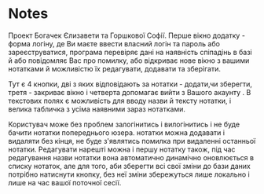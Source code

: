 # Notes
Проект Богачек Єлизавети та Горшкової Софії. Перше вікно додатку - форма логіну, де Ви маєте ввести власний логін та пароль або зареєструватися,
програма перевіряє дані на наявність спіпадінь в базі й або повідомляє Вас про помилку, 
або відкриває нове вікно з вашими нотатками й можливістю їх редагувати, додавати та зберігати.

Тут є 4 кнопки, дві з яких відповідають за нотатки - додати,чи зберегти, третя - закриває вікно і четверта допомагає вийти з Вашого акаунту . В текстових полях є можливість для вводу назви й тексту нотатки, і велика табличка з усіма наявними зараз нотатками.

Користувач може без проблем залогінитись і вилогінитись і не буде бачити нотатки попереднього юзера. нотатки можна додавати і видаляти без кінця, не буде з'являтись помилка при видаленні останньої нотатки. Редагувати нарешті можна і першу нотатку також, під час редагування назви нотатки вона автоматично динамічно оновлюється в списку нотаток, але для того, аби зберегти всі свої зміни до бази даних потрібно натиснути кнопку, без неї зміни збережуться лише локально і лише на час вашої поточної сесії.
